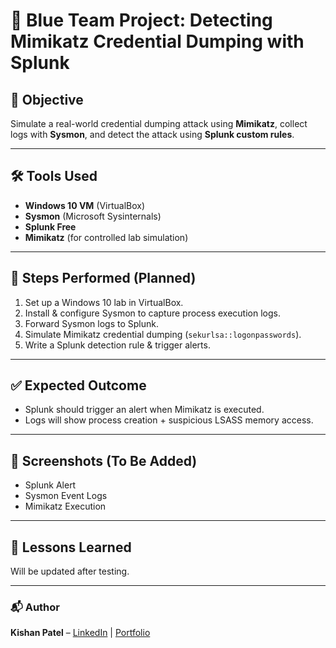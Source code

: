 # 🔐 Blue Team Project: Detecting Mimikatz Credential Dumping with Splunk

## 🎯 Objective
Simulate a real-world credential dumping attack using **Mimikatz**, collect logs with **Sysmon**, and detect the attack using **Splunk custom rules**.

---

## 🛠 Tools Used
- **Windows 10 VM** (VirtualBox)
- **Sysmon** (Microsoft Sysinternals)
- **Splunk Free**
- **Mimikatz** (for controlled lab simulation)

---

## 🔄 Steps Performed (Planned)
1. Set up a Windows 10 lab in VirtualBox.
2. Install & configure Sysmon to capture process execution logs.
3. Forward Sysmon logs to Splunk.
4. Simulate Mimikatz credential dumping (`sekurlsa::logonpasswords`).
5. Write a Splunk detection rule & trigger alerts.

---

## ✅ Expected Outcome
- Splunk should trigger an alert when Mimikatz is executed.
- Logs will show process creation + suspicious LSASS memory access.

---

## 📸 Screenshots (To Be Added)
- Splunk Alert  
- Sysmon Event Logs  
- Mimikatz Execution  

---

## 📄 Lessons Learned
Will be updated after testing.

---

### 📬 Author
**Kishan Patel** – [LinkedIn](https://linkedin.com/in/kishnpatel) | [Portfolio](https://kishxnpatel.com)
